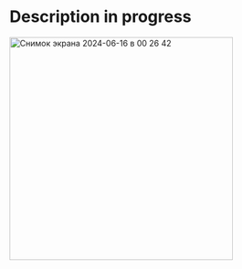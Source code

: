 # Description in progress

<img width="391" alt="Снимок экрана 2024-06-16 в 00 26 42" src="https://github.com/kovs705/MDEdittttor/assets/56929597/b643db23-90f0-432f-ab4e-8b59fdf719b3">

